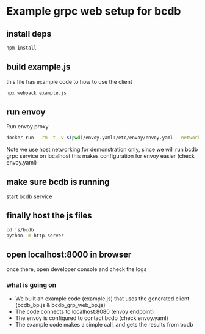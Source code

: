 # Example grpc web setup for bcdb
## install deps
```bash
npm install
```
## build example.js
this file has example code to how to use the client
```bash
npx webpack example.js
```

## run envoy
Run envoy proxy
```bash
docker run --rm -t -v $(pwd)/envoy.yaml:/etc/envoy/envoy.yaml --network host --name envoy envoyproxy/envoy:v1.13.1
```
Note we use host networking for demonstration only, since we will run bcdb grpc service on localhost this makes configuration for envoy easier (check envoy.yaml)

## make sure bcdb is running
start bcdb service

## finally host the js files
```bash
cd js/bcdb
python -m http.server
```

## open localhost:8000 in browser
once there, open developer console and check the logs
### what is going on
- We built an example code (example.js) that uses the generated client (bcdb_bp.js & bcdb_grp_web_bp.js)
- The code connects to localhost:8080 (envoy endpoint)
- The envoy is configured to contact bcdb (check envoy.yaml)
- The example code makes a simple call, and gets the results from bcdb
